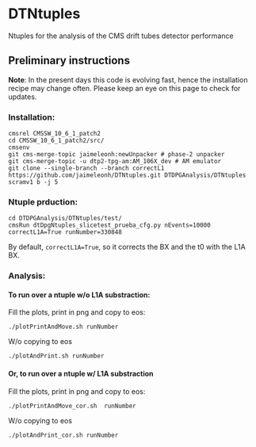 # DTNtuples
Ntuples for the analysis of the CMS drift tubes detector performance

## Preliminary instructions
**Note**: 
In the present days this code is evolving fast, hence the installation recipe may change often. Please keep an eye on this page to check for updates.

### Installation:
```
cmsrel CMSSW_10_6_1_patch2
cd CMSSW_10_6_1_patch2/src/
cmsenv
git cms-merge-topic jaimeleonh:newUnpacker # phase-2 unpacker
git cms-merge-topic -u dtp2-tpg-am:AM_106X_dev # AM emulator
git clone --single-branch --branch correctL1 https://github.com/jaimeleonh/DTNtuples.git DTDPGAnalysis/DTNtuples
scramv1 b -j 5
```

### Ntuple prduction:
```
cd DTDPGAnalysis/DTNtuples/test/
cmsRun dtDpgNtuples_slicetest_prueba_cfg.py nEvents=10000 correctL1A=True runNumber=330848
```
By default, ```correctL1A=True```, so it corrects the BX and the t0 with the L1A BX. 


### Analysis:
#### To run over a ntuple w/o L1A substraction:
Fill the plots, print in png and copy to eos: 
```
./plotPrintAndMove.sh runNumber
```
W/o copying to eos
```
./plotAndPrint.sh runNumber
```
#### Or, to run over a ntuple w/ L1A substraction
Fill the plots, print in png and copy to eos: 
```
./plotPrintAndMove_cor.sh  runNumber
```
W/o copying to eos
```
./plotAndPrint_cor.sh runNumber
```

